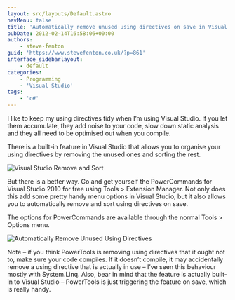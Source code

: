 ```yaml
---
layout: src/layouts/Default.astro
navMenu: false
title: 'Automatically remove unused using directives on save in Visual Studio'
pubDate: 2012-02-14T16:58:06+00:00
authors:
    - steve-fenton
guid: 'https://www.stevefenton.co.uk/?p=861'
interface_sidebarlayout:
    - default
categories:
    - Programming
    - 'Visual Studio'
tags:
    - 'c#'
---
```


I like to keep my using directives tidy when I’m using Visual Studio. If you let them accumulate, they add noise to your code, slow down static analysis and they all need to be optimised out when you compile.

There is a built-in feature in Visual Studio that allows you to organise your using directives by removing the unused ones and sorting the rest.

![Visual Studio Remove and Sort](/img/2015/07/using_directives_1.png)

But there is a better way. Go and get yourself the PowerCommands for Visual Studio 2010 for free using Tools &gt; Extension Manager. Not only does this add some pretty handy menu options in Visual Studio, but it also allows you to automatically remove and sort using directives on save.

The options for PowerCommands are available through the normal Tools &gt; Options menu.

![Automatically Remove Unused Using Directives](/img/2015/07/using_directives_2.png)

Note – if you think PowerTools is removing using directives that it ought not to, make sure your code compiles. If it doesn’t compile, it may accidentally remove a using directive that is actually in use – I’ve seen this behaviour mostly with System.Linq. Also, bear in mind that the feature is actually built-in to Visual Studio – PowerTools is just triggering the feature on save, which is really handy.